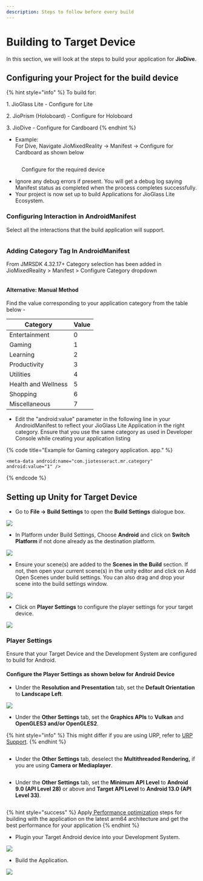 ```yaml
---
description: Steps to follow before every build
---
```


# Building to Target Device

In this section, we will look at the steps to build your application for **JioDive**.

## Configuring your Project for the build device

{% hint style="info" %}
To build for:

1\. JioGlass Lite - Configure for Lite

2\. JioPrism (Holoboard) - Configure for Holoboard

3\. JioDive - Configure for Cardboard
{% endhint %}

* Example: \
  For Dive, Navigate JioMixedReality -> Manifest -> Configure for Cardboard as shown below

<figure><img src="../../.gitbook/assets/Unity_g6MSIa00gd.png" alt=""><figcaption><p>Configure for the required device</p></figcaption></figure>

* Ignore any debug errors if present. You will get a debug log saying Manifest status as completed when the process completes successfully.
* Your project is now set up to build Applications for JioGlass Lite Ecosystem.

### Configuring Interaction in AndroidManifest

Select all the interactions that the build application will support.

<figure><img src="../../.gitbook/assets/Unity_AnW41zP5OR.png" alt=""><figcaption></figcaption></figure>

### Adding Category Tag In AndroidManifest

From JMRSDK 4.32.17+ Category selection has been added in JioMixedReality > Manifest > Configure Category dropdown&#x20;

<figure><img src="../../.gitbook/assets/Unity_ZD9qk0ZJTj.png" alt=""><figcaption></figcaption></figure>

#### Alternative: Manual Method

Find the value corresponding to your application category from the table below -&#x20;

| Category            | Value |
| ------------------- | ----- |
| Entertainment       | 0     |
| Gaming              | 1     |
| Learning            | 2     |
| Productivity        | 3     |
| Utilities           | 4     |
| Health and Wellness | 5     |
| Shopping            | 6     |
| Miscellaneous       | 7     |

* Edit the "android:value" parameter in the following line in your AndroidManifest to reflect your JioGlass Lite Application in the right category. Ensure that you use the same category as used in Developer Console while creating your application listing

{% code title="Example for Gaming category application. app." %}
```markup
<meta-data android:name="com.jiotesseract.mr.category" android:value="1" />
```
{% endcode %}

## Setting up Unity for Target Device

* Go to **File -> Build Settings** to open the **Build Settings** dialogue box.

![](../../.gitbook/assets/36.png)

* In Platform under Build Settings, Choose **Android** and click on **Switch Platform** if not done already as the destination platform.

![](../../.gitbook/assets/37.png)

* Ensure your scene(s) are added to the **Scenes in the Build** section. If not, then open your current scene(s) in the unity editor and click on Add Open Scenes under build settings. You can also drag and drop your scene into the build settings window.

![](../../.gitbook/assets/38.png)

* Click on **Player Settings** to configure the player settings for your target device.

![](../../.gitbook/assets/39.png)

### Player Settings

Ensure that your Target Device and the Development System are configured to build for Android.

#### Configure the Player Settings as shown below for Android Device

* Under the **Resolution and Presentation** tab, set the **Default Orientation** to **Landscape Left**.

![](../../.gitbook/assets/40.png)

* Under the **Other Settings** tab, set the **Graphics APIs** to **Vulkan** and **OpenGLES3 and/or OpenGLES2**.

{% hint style="info" %}
This might differ if you are using URP, refer to [URP Support](../../getting-started/urp-support/).
{% endhint %}

<figure><img src="../../.gitbook/assets/image (17).png" alt=""><figcaption></figcaption></figure>

* Under the **Other Settings** tab, deselect the **Multithreaded Rendering,** if you are using **Camera or Mediaplayer**.

<figure><img src="../../.gitbook/assets/image (82).png" alt=""><figcaption></figcaption></figure>

* Under the **Other Settings** tab, set the **Minimum API Level** to **Android 9.0 (API Level 28)** or above and **Target API Level** to **Android 13.0 (API Level 33)**.

<figure><img src="../../.gitbook/assets/Unity_XhOvyrWFdS.png" alt=""><figcaption></figcaption></figure>

{% hint style="success" %}
Apply[ Performance optimization](performance-optimization.md) steps for building with the application on the latest arm64 architecture and get the best performance for your application
{% endhint %}

* Plugin your Target Android device into your Development System.

![](../../.gitbook/assets/44.png)

* Build the Application.

![](../../.gitbook/assets/45.png)
